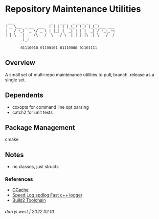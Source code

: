 # Repository Maintenance Utilities

```
 ___                 _   _ _   _ _ _ _   _
| _ \___ _ __  ___  | | | | |_(_) (_) |_(_)___ ___
|   / -_) '_ \/ _ \ | |_| |  _| | | |  _| / -_|_-<
|_|_\___| .__/\___/  \___/ \__|_|_|_|\__|_\___/__/
        |_|

       01110010 01100101 01110000 01101111
```

## Overview

A small set of multi-repo maintenance utilities to pull, branch, release as a single set.

## Dependents

* cxxopts for command line opt parsing
* catch2 for unit tests

## Package Management

cmake

## Notes

* no classes, just structs

### References

* [CCache](https://ccache.dev/)
* [Speed Log spdlog Fast c++ logger](https://github.com/gabime/spdlog)
* [Build2 Toolchain](https://www.build2.org/)

###### darryl.west | 2022.02.10

